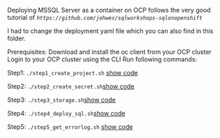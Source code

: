 Deploying MSSQL Server as a container on OCP follows the very good tutorial of 
*`https://github.com/johwes/sqlworkshops-sqlonopenshift`*

I had to change the deployment yaml file which you can also find in this folder.

Prerequisites: Download and install the oc client from your OCP cluster
Login to your OCP cluster using the CLI
Run following commands:

Step1: `./step1_create_project.sh` [show code](step1_create_project.sh)
 
Step2: `./step2_create_secret.sh`[show code](step2_create_secret.sh)

 
Step3: `./step3_storage.sh`[show code](step3_storage.sh)

 
Step4: `./step4_deploy_sql.sh`[show code](step4_deploy_sql.sh)

 
Step5: `./step5_get_errorlog.sh` [show code](step5_get_errorlog.sh)


